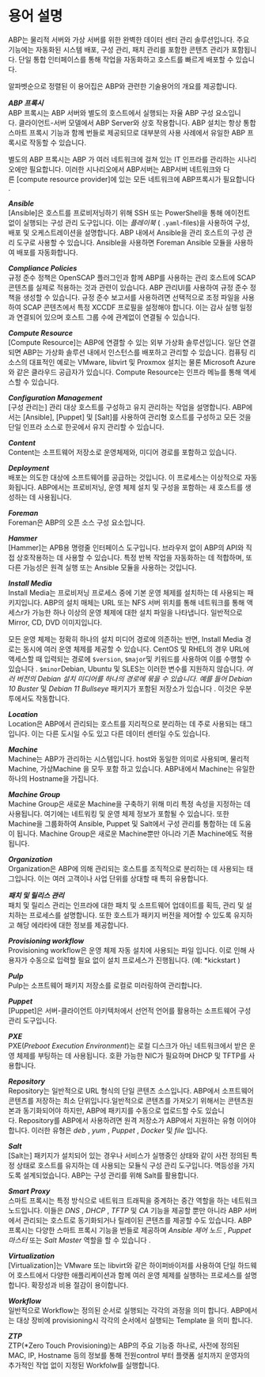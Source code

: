 # 용어 설명

ABP는 물리적 서버와 가상 서버를 
위한 완벽한 데이터 센터 관리 솔루션입니다. 주요 기능에는 자동화된 시스템 배포, 구성 관리, 패치 관리를 포함한 콘텐츠 관리가 포함됩니다. 단일 통합 인터페이스를 통해 작업을 자동화하고 호스트를 빠르게 배포할 수 있습니다.

알파벳순으로 정렬된 이 용어집은 ABP와 관련한 기술용어의 개요를 제공합니다.

***ABP 프록시*** <br>
ABP 프록시는 ABP 서버와 별도의 호스트에서 실행되는 자율 ABP 구성 요소입니다. 클라이언트-서버 모델에서 ABP Server와 상호 작용합니다. ABP 설치는 항상 통합 스마트 프록시 기능과 함께 번들로 제공되므로 대부분의 사용 사례에서 유일한 ABP 프록시로 작동할 수 있습니다.

별도의 ABP 프록시는 ABP 가 여러 네트워크에 걸쳐 있는 IT 인프라를 관리하는 시나리오에만 필요합니다. 이러한 시나리오에서 ABP서버는 ABP서버 네트워크와 다른 [compute resource provider]에 있는 모든 네트워크에 ABP프록시가 필요합니다 .

***Ansible*** <br>
[Ansible]은 호스트를 프로비저닝하기 위해 SSH 또는 PowerShell을 통해 에이전트 없이 실행되는 구성 관리 도구입니다. 이는 *플레이북* ( `.yaml`-files)을 사용하여 구성, 배포 및 오케스트레이션을 설명합니다. ABP 내에서 Ansible을 관리 호스트의 구성 관리 도구로 사용할 수 있습니다. Ansible을 사용하면 Foreman Ansible 모듈을 사용하여 배포를 자동화합니다.

***Compliance Policies*** <br>
규정 준수 정책은 OpenSCAP 플러그인과 함께 ABP를 사용하는 관리 호스트에 SCAP 콘텐츠를 실제로 적용하는 것과 관련이 있습니다. ABP 관리UI를 사용하여 규정 준수 정책을 생성할 수 있습니다. 규정 준수 보고서를 사용하려면 선택적으로 조정 파일을 사용하여 SCAP 콘텐츠에서 특정 XCCDF 프로필을 설정해야 합니다. 이는 감사 실행 일정과 연결되어 있으며 호스트 그룹 수에 관계없이 연결될 수 있습니다.

***Compute Resource*** <br>
[Compute Resource]는 ABP에 연결할 수 있는 외부 가상화 솔루션입니다. 일단 연결되면 ABP는 가상화 솔루션 내에서 인스턴스를 배포하고 관리할 수 있습니다. 컴퓨팅 리소스의 대표적인 예로는 VMware, libvirt 및 Proxmox 설치는 물론 Microsoft Azure와 같은 클라우드 공급자가 있습니다. Compute Resource는 인프라 메뉴를 통해 액세스할 수 있습니다.

***Configuration Management*** <br>
[구성 관리는] 관리 대상 호스트를 구성하고 유지 관리하는 작업을 설명합니다. ABP에서는 [Ansible], [Puppet] 및 [Salt]를 사용하여 관리형 호스트를 구성하고 모든 것을 단일 인프라 소스로 한곳에서 유지 관리할 수 있습니다.

***Content***<br>
Content는 소프트웨어 저장소로 운영체제와, 미디어 경로를 포함하고 있습니다.

***Deployment***<br>
배포는 의도한 대상에 소프트웨어를 공급하는 것입니다. 이 프로세스는 이상적으로 자동화됩니다. ABP에서는 프로비저닝, 운영 체제 설치 및 구성을 포함하는 새 호스트를 생성하는 데 사용됩니다.

***Foreman***<br>
Foreman은 ABP의 오픈 소스 구성 요소입니다.

***Hammer*** <br>
[Hammer]는 APB용 명령줄 인터페이스 도구입니다. 브라우저 없이 ABP의 API와 직접 상호작용하는 데 사용할 수 있습니다. 특정 반복 작업을 자동화하는 데 적합하며, 또 다른 가능성은 원격 실행 또는 Ansible 모듈을 사용하는 것입니다.

***Install Media*** <br>
Install Media는 프로비저닝 프로세스 중에 기본 운영 체제를 설치하는 데 사용되는 패키지입니다. ABP의 설치 매체는 URL 또는 NFS 서버 위치를 통해 네트워크를 통해 액세스r가 가능한 하나 이상의 운영 체제에 대한 설치 파일을 나타냅니다. 일반적으로 Mirror, CD, DVD 이미지입니다. 

모든 운영 체제는 정확히 하나의 설치 미디어 경로에 의존하는 반면, Install Media 경로는 동시에 여러 운영 체제를 제공할 수 있습니다. CentOS 및 RHEL의 경우 URL에 액세스할 때 입력되는 경로에 `$version`, `$major`및 키워드를 사용하여 이를 수행할 수 있습니다 . `$minor`Debian, Ubuntu 및 SLES는 이러한 변수를 지원하지 않습니다. *여러 버전의 Debian 설치 미디어를 하나의 경로에 묶을 수 있습니다. 예를 들어 Debian 10 Buster* 및 *Debian 11 Bullseye* 패키지가 포함된 저장소가 있습니다 . 이것은 우분투에서도 작동합니다.

***Location*** <br>
Location은 ABP에서 관리되는 호스트를 지리적으로 분리하는 데 주로 사용되는 태그입니다. 이는 다른 도시일 수도 있고 다른 데이터 센터일 수도 있습니다.

***Machine*** <br>
Machine는 ABP가 관리하는 시스템입니다. host와 동일한 의미로 사용되며, 물리적Machine, 가상Machine 을 모두 포함 하고 있습니다. ABP내에서 Machine는 유일한 하나의 Hostname을 가집니다.

***Machine Group*** <br>
Machine Group은 새로운 Machine을 구축하기 위해 미리 특정 속성을 지정하는 데 사용됩니다. 여기에는 네트워킹 및 운영 체제 정보가 포함될 수 있습니다. 또한 Machine을 그룹화하여 Ansible, Puppet 및 Salt에서 구성 관리를 통합하는 데 도움이 됩니다. Machine Group은 새로운 Machine뿐만 아니라 기존 Machine에도 적용됩니다.

***Organization*** <br>
Organization은 ABP에 의해 관리되는 호스트를 조직적으로 분리하는 데 사용되는 태그입니다. 이는 여러 고객이나 사업 단위를 상대할 때 특히 유용합니다.

***패치 및 릴리스 관리*** <br>
패치 및 릴리스 관리는 인프라에 대한 패치 및 소프트웨어 업데이트를 획득, 관리 및 설치하는 프로세스를 설명합니다. 또한 호스트가 패키지 버전을 제어할 수 있도록 유지하고 해당 에라타에 대한 정보를 제공합니다.

***Provisioning workflow*** <br>
Provisioning workflow은 운영 체제 자동 설치에 사용되는 파일 입니다. 이로 인해 사용자가 수동으로 입력할 필요 없이 설치 프로세스가 진행됩니다. (예: *kickstart )

***Pulp*** <br>
Pulp는 소프트웨어 패키지 저장소를 로컬로 미러링하여 관리합니다.

***Puppet*** <br>
[Puppet]은 서버-클라이언트 아키텍처에서 선언적 언어를 활용하는 소프트웨어 구성 관리 도구입니다.

***PXE*** <br>
PXE(*Preboot Execution Environment*)는 로컬 디스크가 아닌 네트워크에서 받은 운영 체제를 부팅하는 데 사용됩니다. 호환 가능한 NIC가 필요하며 DHCP 및 TFTP를 사용합니다.

***Repository*** <br>
Repository는 일반적으로 URL 형식의 단일 콘텐츠 소스입니다. ABP에서 소프트웨어 콘텐츠를 저장하는 최소 단위입니다.일반적으로 콘텐츠를 가져오기 위해서는 콘텐츠원본과 동기화되어야 하지만, ABP에 패키지를 수동으로 업로드할 수도 있습니다. Repository를 ABP에서 사용하려면 원격 저장소가 ABP에서 지원하는 유형 이어야 합니다. 이러한 유형은 *deb* , *yum* , *Puppet* , *Docker* 및 *file* 입니다.

***Salt*** <br>
[Salt는] 패키지가 설치되어 있는 경우나 서비스가 실행중인 상태와 같이 사전 정의된 특정 상태로 호스트를 유지하는 데 사용되는 모듈식 구성 관리 도구입니다. 멱등성을 가지도록 설계되었습니다. ABP는 구성 관리를 위해 Salt를 활용합니다.

***Smart Proxy*** <br>
스마트 프록시는 특정 방식으로 네트워크 트래픽을 중계하는 중간 역할을 하는 네트워크 노드입니다. 이들은 *DNS* , *DHCP* , *TFTP* 및 *CA* 기능을 제공할 뿐만 아니라 ABP 서버에서 관리되는 호스트로 동기화되거나 릴레이된 콘텐츠를 제공할 수도 있습니다. ABP 프록시는 다양한 스마트 프록시 기능을 번들로 제공하며 *Ansible 제어 노드* , *Puppet 마스터* 또는 *Salt Master* 역할을 할 수 있습니다 .

***Virtualization*** <br>
[Virtualization]는 VMware 또는 libvirt와 같은 하이퍼바이저를 사용하여 단일 하드웨어 호스트에서 다양한 애플리케이션과 함께 여러 운영 체제를 실행하는 프로세스를 설명합니다. 확장성과 비용 절감이 용이합니다.

***Workflow*** <br>
일반적으로 Workflow는 정의된 순서로 실행되는 각각의 과정을 의미 합니다. ABP에서는 대상 장비에 provisioning시 각각의 순서에서 실행되는 Template 을 의미 합니다.

***ZTP*** <br>
ZTP(*Zero Touch Provisioning)는 ABP의 주요 기능중 하나로, 사전에 정의된 MAC, IP, Hostname 등의 정보를 통해 전원control 부터 플랫폼 설치까지 운영자의 추가적인 작업 없이 지정된 Workfolw를 실행합니다.

